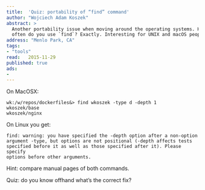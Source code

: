 ```yaml
---
title:	'Quiz: portability of “find” command'
author: "Wojciech Adam Koszek"
abstract: >
  Another portability issue when moving around the operating systems. How
  often do you use `find`? Exactly. Interesting for UNIX and macOS people.
address: "Menlo Park, CA"
tags:
- "tools"
read:	2015-11-29
published: true
ads:
- 
---
```


On MacOSX:

~~~shell
wk:/w/repos/dockerfiles&> find wkoszek -type d -depth 1
wkoszek/base
wkoszek/nginx
~~~

On Linux you get:

~~~shell
find: warning: you have specified the -depth option after a non-option
argument -type, but options are not positional (-depth affects tests
specified before it as well as those specified after it). Please specify
options before other arguments.
~~~

Hint: compare manual pages of both commands.

Quiz: do you know offhand what’s the correct fix?
